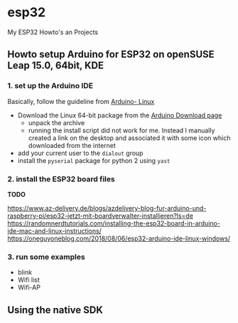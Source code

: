 # esp32
My ESP32 Howto's an Projects

## Howto setup Arduino for ESP32 on openSUSE Leap 15.0, 64bit, KDE

### 1. set up the Arduino IDE
Basically, follow the guideline from 
[Arduino- Linux](https://www.arduino.cc/en/guide/linux)

* Download the Linux 64-bit package from the [Arduino Download page](https://www.arduino.cc/en/Main/Software)
  * unpack the archive 
  * running the install script did not work for me. Instead I manually created a link on the desktop and associated it with some icon which downloaded from the internet
* add your current user to the `dialout` group
* install the `pyserial` package for python 2 using `yast`

### 2. install the ESP32 board files
**TODO**

https://www.az-delivery.de/blogs/azdelivery-blog-fur-arduino-und-raspberry-pi/esp32-jetzt-mit-boardverwalter-installieren?ls=de
https://randomnerdtutorials.com/installing-the-esp32-board-in-arduino-ide-mac-and-linux-instructions/
https://oneguyoneblog.com/2018/08/06/esp32-arduino-ide-linux-windows/

### 3. run some examples
* blink
* Wifi list
* Wifi-AP


## Using the native SDK
